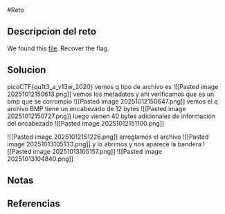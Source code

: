 #Reto 
## Descripcion del reto
We found this [file](https://mercury.picoctf.net/static/da18eed3d15fd04f7b076bdcecf15b27/tunn3l_v1s10n). Recover the flag.
## Solucion
picoCTF{qu1t3_a_v13w_2020}
vemos q tipo de archivo es
![[Pasted image 20251012150613.png]]
vemos los metadatos y ahí verificamos que es un bmp  que se corrompio
![[Pasted image 20251012150647.png]]
vemos el q archivo BMP tiene un encabezado de 12 bytes
![[Pasted image 20251012150727.png]]
luego vienen 40 bytes adicionales de información del encabezado
![[Pasted image 20251012151100.png]]

![[Pasted image 20251012151226.png]]
arreglamos el archivo
![[Pasted image 20251013105133.png]]
y lo abrimos y nos aparece la bandera
![[Pasted image 20251013105157.png]]
![[Pasted image 20251013104840.png]]
## Notas

## Referencias
